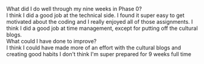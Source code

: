 What did I do well through my nine weeks in Phase 0?  
I think I did a good job at the technical side. I found it super easy to get motivated about the coding and I really enjoyed all of those assignments. I think I did a good job at time management, except for putting off the cultural blogs.  
What could I have done to improve?  
I think I could have made more of an effort with the cultural blogs and creating good habits I don't think I'm super prepared for 9 weeks full time  

